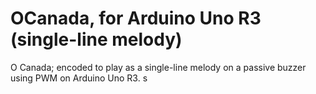 # OCanada, for Arduino Uno R3 (single-line melody)
O Canada; encoded to play as a single-line melody on a passive buzzer using PWM on Arduino Uno R3.
s
